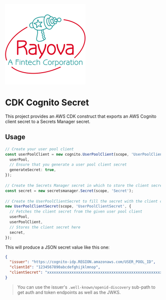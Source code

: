 ![Rayova A Fintech Corporation][logo]

# CDK Cognito Secret

This project provides an AWS CDK construct that exports an AWS Cognito client secret to a Secrets Manager secret.

## Usage
<!-- <macro exec="lit-snip ./test/integ.lit.ts"> -->
```ts
// Create your user pool client
const userPoolClient = new cognito.UserPoolClient(scope, 'UserPoolClient2', {
  userPool,
  // Ensure that you generate a user pool client secret
  generateSecret: true,
});

// Create the Secrets Manager secret in which to store the client secret.
const secret = new secretsmanager.Secret(scope, 'Secret');

// Create the UserPoolClientSecret to fill the secret with the client credentials.
new UserPoolClientSecret(scope, 'UserPoolClientSecret', {
  // Fetches the client secret from the given user pool client
  userPool,
  userPoolClient,
  // Stores the client secret here
  secret,
});
```
<!-- </macro> -->

This will produce a JSON secret value like this one:

```json
{
  "issuer": "https://cognito-idp.REGION.amazonaws.com/USER_POOL_ID",
  "clientId": "1234567890abcdefghijklmnop",
  "clientSecret": "xxxxxxxxxxxxxxxxxxxxxxxxxxxxxxxxxxxxxxxxxxxxxxxxxxxx"
}
```

> You can use the issuer's `.well-known/openid-discovery` sub-path to get auth and token endpoints as well as the JWKS.   

[logo]: images/rayova-fintech-corp.png
